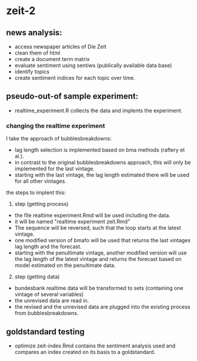 zeit-2
======

## news analysis:
- access newspaper articles of Die Zeit
- clean them of html
- create a document term matrix
- evaluate sentiment using sentiws (publically available data base)
- identify topics 
- create sentiment indices for each topic over time.

## pseudo-out-of sample experiment:

- realtime_experiment.R collects the data and implents the experiment.

### changing the realtime experiment
I take the approach of bubblesbreakdowns:
- lag length selection is implemented based on bma methods (raftery et al.). 
- in contrast to the original bubblesbreakdowns approach, this will only be implemented for the last vintage.
- starting with the last vintage, the lag length estimated there will be used for all other vintages.

the steps to implent this:
1. step (getting process)
- the file realtime experiment.Rmd will be used including the data.
- it will be named "realtime experiment zeit.Rmd" 
- The sequence will be reversed, such that the loop starts at the latest vintage.
- one modified version of bmafo will be used that returns the last vintages lag length and the forecast.
- starting with the penultimate vintage, another modified version will use the lag length of the latest vintage and returns the forecast based on model estimated on the penultimate data.
2. step (getting data)
- bundesbank realtime data will be transformed to sets (containing one vintage of several variables)
- the unrevised data are read in.
- the revised and the unrevised data are plugged into the existing process from bubblesbreakdowns.

## goldstandard testing

- optimize zeit-index.Rmd contains the sentiment analysis used and compares an index created on its basis to a goldstandard.
